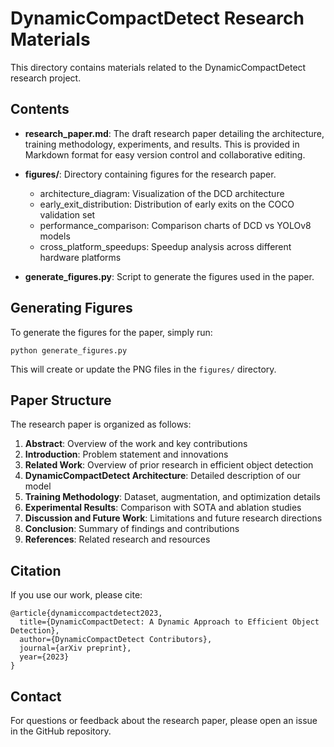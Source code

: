 # DynamicCompactDetect Research Materials

This directory contains materials related to the DynamicCompactDetect research project.

## Contents

- **research_paper.md**: The draft research paper detailing the architecture, training methodology, experiments, and results. This is provided in Markdown format for easy version control and collaborative editing.

- **figures/**: Directory containing figures for the research paper.
  - architecture_diagram: Visualization of the DCD architecture
  - early_exit_distribution: Distribution of early exits on the COCO validation set
  - performance_comparison: Comparison charts of DCD vs YOLOv8 models
  - cross_platform_speedups: Speedup analysis across different hardware platforms

- **generate_figures.py**: Script to generate the figures used in the paper.

## Generating Figures

To generate the figures for the paper, simply run:

```
python generate_figures.py
```

This will create or update the PNG files in the `figures/` directory.

## Paper Structure

The research paper is organized as follows:

1. **Abstract**: Overview of the work and key contributions
2. **Introduction**: Problem statement and innovations
3. **Related Work**: Overview of prior research in efficient object detection
4. **DynamicCompactDetect Architecture**: Detailed description of our model
5. **Training Methodology**: Dataset, augmentation, and optimization details
6. **Experimental Results**: Comparison with SOTA and ablation studies
7. **Discussion and Future Work**: Limitations and future research directions
8. **Conclusion**: Summary of findings and contributions
9. **References**: Related research and resources

## Citation

If you use our work, please cite:

```
@article{dynamiccompactdetect2023,
  title={DynamicCompactDetect: A Dynamic Approach to Efficient Object Detection},
  author={DynamicCompactDetect Contributors},
  journal={arXiv preprint},
  year={2023}
}
```

## Contact

For questions or feedback about the research paper, please open an issue in the GitHub repository. 